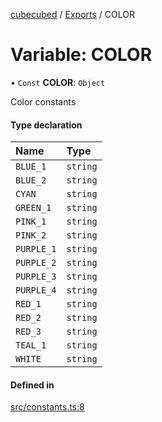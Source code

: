[cubecubed](/reference/README.md) / [Exports](/reference/modules.md) / COLOR

# Variable: COLOR

• `Const` **COLOR**: `Object`

Color constants

#### Type declaration

| Name | Type |
| :------ | :------ |
| `BLUE_1` | `string` |
| `BLUE_2` | `string` |
| `CYAN` | `string` |
| `GREEN_1` | `string` |
| `PINK_1` | `string` |
| `PINK_2` | `string` |
| `PURPLE_1` | `string` |
| `PURPLE_2` | `string` |
| `PURPLE_3` | `string` |
| `PURPLE_4` | `string` |
| `RED_1` | `string` |
| `RED_2` | `string` |
| `RED_3` | `string` |
| `TEAL_1` | `string` |
| `WHITE` | `string` |

#### Defined in

[src/constants.ts:8](https://github.com/imaphatduc/cubecubed/blob/1d9e38f/src/constants.ts#L8)
